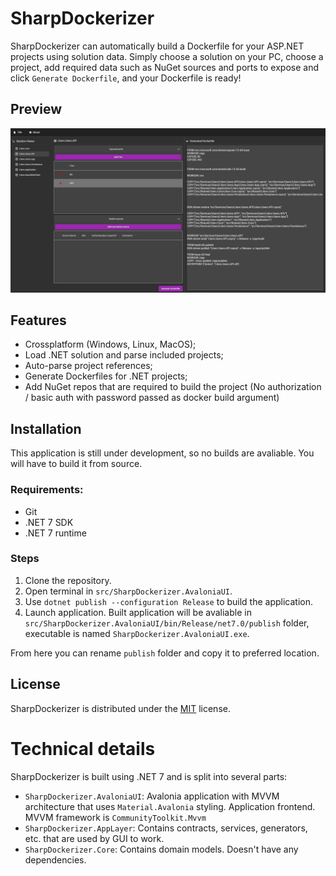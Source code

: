 # SharpDockerizer

SharpDockerizer can automatically build a Dockerfile for your ASP.NET projects using solution data. Simply choose a solution on your PC, choose a project, add required data such as NuGet sources and ports to expose and click `Generate Dockerfile`, and your Dockerfile is ready!

## Preview
![SharpDockerizer Main UI Screenshot](https://github.com/DmitryGolubenkov/SharpDockerizer/blob/master/img/main-ui.jpg)

## Features
- Crossplatform (Windows, Linux, MacOS);
- Load .NET solution and parse included projects;
- Auto-parse project references;
- Generate Dockerfiles for .NET projects;
- Add NuGet repos that are required to build the project (No authorization / basic auth with password passed as docker build argument)

## Installation
This application is still under development, so no builds are avaliable. You will have to build it from source.

### Requirements:
- Git
- .NET 7 SDK
- .NET 7 runtime
### Steps
1. Clone the repository.
2. Open terminal in `src/SharpDockerizer.AvaloniaUI`.
3. Use `dotnet publish --configuration Release` to build the application.
4. Launch application. Built application will be avaliable in `src/SharpDockerizer.AvaloniaUI/bin/Release/net7.0/publish` folder, executable is named `SharpDockerizer.AvaloniaUI.exe`.

From here you can rename `publish` folder and copy it to preferred location.

### 
## License
SharpDockerizer is distributed under the [MIT](https://github.com/DmitryGolubenkov/SharpDockerizer/blob/master/LICENSE.txt) license.

# Technical details
SharpDockerizer is built using .NET 7 and is split into several parts:

- `SharpDockerizer.AvaloniaUI`: Avalonia application with MVVM architecture that uses `Material.Avalonia` styling. Application frontend. MVVM framework is `CommunityToolkit.Mvvm`
- `SharpDockerizer.AppLayer`: Contains contracts, services, generators, etc. that are used by GUI to work.
- `SharpDockerizer.Core`: Contains domain models. Doesn't have any dependencies.
